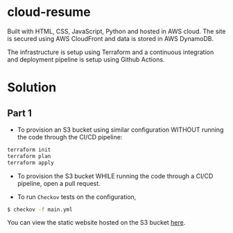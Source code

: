 # cloud-resume
Built with HTML, CSS, JavaScript, Python and hosted in AWS cloud. The site is secured using AWS CloudFront and data is stored in AWS DynamoDB. 

The infrastructure is setup using Terraform and a continuous integration and deployment pipeline is setup using Github Actions.

# Solution
## Part 1
- To provision an S3 bucket using similar configuration WITHOUT running the code through the CI/CD pipeline:
```bash
terraform init
terraform plan
terraform apply
```

- To provision the S3 bucket WHILE running the code through a CI/CD pipeline, open a pull request.

- To run ```Checkov``` tests on the configuration, 
```bash
$ checkov -f main.yml
```

You can view the static website hosted on the S3 bucket [here]().
